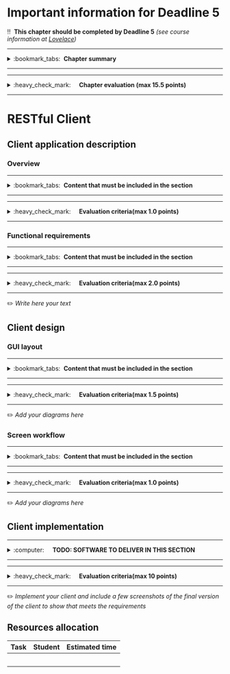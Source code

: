 # Important information for Deadline 5


:bangbang:&nbsp;&nbsp;**This chapter should be completed by Deadline 5** *(see course information at [Lovelace](http://lovelace.oulu.fi))*

---
<details>
<summary>
:bookmark_tabs:&nbsp;&nbsp;<strong>Chapter summary</strong>
</summary>

<bloquote>
In this section your group must design, implement and test a client application that uses the RESTful API implemented by you. The application MUST provide a GUI for a user to control it. If you want to implement a machine-to-machine application please contact the assistants first.  If you utilize HTML and JavaScript, it is mandatory that the HTML is contained in static files. It means that your server cannot generate HTML dynamically (using PHP or JSP).  All modifications made to the webpage must be done in the client side using javascript. Of course,  you can use anchors (<a>) to load a new URL. Please, consider  the <a href="http://en.wikipedia.org/wiki/Same_origin_policy">Same Origin Policy"</a>  because it might cause problems to your client implementation. It is recommend to host the files in a local HTTP server and not directly in your file system. We will give you more instructions in Exercise 4. 

It is not mandatory to write code for test the application. Client testing would be considered extra work.</strong>
<h3>CHAPTER GOALS</h3>
<ul>
<li>Learn how to use APIs</li>
<li>Implement a client that uses the project API</li>
</ul>
</bloquote>

</details>

---

---
<details>
<summary>
:heavy_check_mark:&nbsp;&nbsp;&nbsp;&nbsp; <strong>Chapter evaluation (max 15.5 points)</strong>
</summary>

<bloquote>
You can get a maximum of 15.5 points after completing this section. More detailed evaluation is provided after each heading.
</bloquote>

</details>

---

# RESTful Client


## Client application description
### Overview
---
<details>
<summary>
:bookmark_tabs:&nbsp;&nbsp;<strong>Content that must be included in the section</strong>
</summary>

<bloquote>
You must provide a description of the application. You must clarify which are the goals of the application and why a user would like to use this application. <strong>You must also state what is the functionality provided by the RESTful API used by this application.</strong>


</bloquote>

</details>

---

---
<details>
<summary>
:heavy_check_mark:&nbsp;&nbsp;&nbsp;&nbsp; <strong>Evaluation criteria(max 1.0 points)</strong>
</summary>

<bloquote>
You can get a maximum of 1.0 points in this section:
<ul>
	<li>The clients purpose is clearly described: <strong>0.75</strong></li>
	<li>Description of the API client not just a GUI: <strong>0.25</strong></li>
</ul>
</bloquote>

</details>

---

### Functional requirements

---
<details>
<summary>
:bookmark_tabs:&nbsp;&nbsp;<strong>Content that must be included in the section</strong>
</summary>

<bloquote>
Provide a use case diagram of your application. For each case, specify which is the API resource/s that cover the given functionality

</bloquote>

</details>

---

---
<details>
<summary>
:heavy_check_mark:&nbsp;&nbsp;&nbsp;&nbsp; <strong>Evaluation criteria(max 2.0 points)</strong>
</summary>

<bloquote>
You can get a maximum of 2.0 points in this section:
<ul>
	<li>Diagram below presents the different use cases and they are correctly explained:  <strong>1.25</strong></li>
	<li>Description + diagram shows clearly what functionality of the API the client uses:  <strong>0.75</strong></li>
</ul>
</bloquote>

</details>

---



:pencil2: *Write here your text*



## Client design
### GUI layout

---
<details>
<summary>
:bookmark_tabs:&nbsp;&nbsp;<strong>Content that must be included in the section</strong>
</summary>

<bloquote>
Draw a diagram of the client layout. Students can use any software they want to do the sketching. For more professional-like design, students can use any wireframing tool available in Internet. Some of them can be found from <a href="http://webdesignledger.com/tools/13-super-useful-ui-wireframe-tools">http://webdesignledger.com/tools/13-super-useful-ui-wireframe-tools</a>. <a href="http://pencil.evolus.vn/Default.html">Pencil </a>is free, open source and easy to use. Other options are Visio and Balsamiq (you need a license). You can also create the UI using a paper and a pencil and scan the resulting drawing.
</bloquote>

</details>

---

---
<details>
<summary>
:heavy_check_mark:&nbsp;&nbsp;&nbsp;&nbsp; <strong>Evaluation criteria(max 1.5 points)</strong>
</summary>

<bloquote>
You can get a maximum of 1.5 points in this section:
<ul>
	<li>Client layout present: <strong>0.5</strong></li>
	<li>UI is stetically pleasant: <strong>1.0</strong></li>
</ul>
</bloquote>

</details>

---

:pencil2: *Add your diagrams here*

### Screen workflow

---
<details>
<summary>
:bookmark_tabs:&nbsp;&nbsp;<strong>Content that must be included in the section</strong>
</summary>

<bloquote>
Draw the screen workflow of your client (which are the possible screens that you can access from one specific screen?)

</bloquote>

</details>

---

---
<details>
<summary>
:heavy_check_mark:&nbsp;&nbsp;&nbsp;&nbsp; <strong>Evaluation criteria(max 1.0 points)</strong>
</summary>

<bloquote>
	You can get a maximum of 1.0 points in this section:
<ul>
	<li>Workflow diagram available. Coherent navigation is coherent <strong>1.0</strong></li>
</ul>

</bloquote>

</details>

---

:pencil2: *Add your diagrams here*

## Client implementation

---
<details>
<summary>
:computer:&nbsp;&nbsp;&nbsp;&nbsp; <strong>TODO: SOFTWARE TO DELIVER IN THIS SECTION</strong>
</summary>

<bloquote>
<strong>The code repository must contain: </strong>
<ol>
	<li>The source code for the client application.&nbsp;</li>
	<li>External libraries. You can also report them in the <a href="doc/README.md">README.md</a> if the libraries are very big or need to be installed.</li>
	<li>The code for testing the application (if it exists).</li>
	<li>We recommend to include a set of scripts to run your application and tests.</li>
	<li>A <a href="doc/README.md">README.md</a> file containing:
		<ul>
			<li>Dependencies (external libraries)</li>
			<li>How to setup/install the client</li>
			<li>How to configure and run the client</li>
			<li>How to run the different tests of your client (if you have implemented unit testing)</li>
		</ul>
	</li>
</ol>
<strong>NOTE: Your code MUST be clearly documented. </strong>For each public method/function you must provide: a short description of the method, input parameters, output parameters, exceptions (when the application can fail and how to handle such fail). Check Exercise 4 for examples on how to document the code.
<strong> addition, should be clear which is the code you have implemented yourself and which is the code that you have borrowed from other sources.</strong>
</bloquote>

</details>

---

---
<details>
<summary>
:heavy_check_mark:&nbsp;&nbsp;&nbsp;&nbsp; <strong>Evaluation criteria(max 10 points)</strong>
</summary>

<bloquote>
	In this section you can get a maximum of 10 points.
<ul>
	<li>Instructions to set up the client and run the tests are provided in the <a href="doc/README.md">README.md</a> file<strong>: 0.5</strong>
		<ul>
			<li>this means there should be no undocumented extra steps in running the code/tests!</li>
		</ul>
	</li>
	<li>The code has clear structure and naming for variables and methods<strong>: 1.0</strong></li>
	<li>You have clearly marked which parts of the code are your own work and which is borrowed code<strong>: 0.5</strong></li>
	<li>Client is usable and navigation is coherent (no broken links)<strong>: 1.0</strong></li>
	<li>Demonstrate through a presentation or screenshots that your client fulfills the minimum requirements<strong>: 1.0</strong></li>
	<li>Client works as expected<strong>: 2.0</strong>
		<ul>
			<li>We do not find errors while using the application</li>
		</ul>
	</li>
	<li>The client uses a different API in addition to using your own API (i.e. finds additional information from somewhere else)<strong>: 2.0</strong>
		<ul>
			<li>For full points the client should utilize at least two different methods from the uniform interfaces OR utilize at least 4 differents API calls.</li>
			<li>For full points the functionality provided by the external API should be integrated in the client functionality and not as an incosistent addition.</li>
		</ul>
	</li>
	<li>The client is a true hypermedia client (if you are not using an hypermedia API you won't get these points): <strong> 2.0</strong>
		<ul>
			<li>this means that the client uses the hypermedia links to find URLs, uses forms from the hypermedia to form its requests, follows correctly link relations, workflow is mainly in the server, not the client... etc. If any of these aspects are not considered cannot get full points in this section.</li>
			<li>the ideal client is resistant to changes in the API because it only relies on information it gets from the API in runtime</li>
		</ul>
	</li>
</ul>
</bloquote>

</details>

---

:pencil2: *Implement your client and include a few screenshots of the final version of the client to show that meets the requirements*

## Resources allocation
|**Task** | **Student**|**Estimated time**|
|:------: |:----------:|:----------------:|
|||| 
|||| 
|||| 
|||| 
|||| 